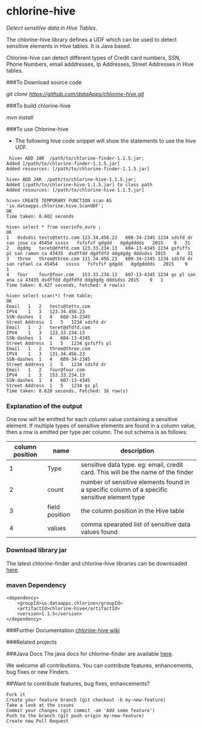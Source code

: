 # chlorine-hive
*Detect sensitive data in Hive Tables*.

The chlorine-hive library defines a UDF which can be used to detect sensitive elements in Hive tables. It is Java based.

Chlorine-hive can detect different types of Credit card numbers, SSN, Phone Numbers, email adddresses, Ip Addresses, Street Addresses in Hive tables.


###To Download source code

*git clone https://github.com/dataApps/chlorine-hive.git*

###To build chlorine-hive

*mvn install*

###To use Chlorine-hive

- The following hive code snippet will show the statements to use the hive UDF. 

```
 hive> ADD JAR  /path/to/chlorine-finder-1.1.5.jar;
Added [/path/to/chlorine-finder-1.1.5.jar]
Added resources: [/path/to/chlorine-finder-1.1.5.jar]

hive> ADD JAR  /path/to/chlorine-hive-1.1.5.jar;
Added [/path/to/chlorine-hive-1.1.5.jar] to class path
Added resources: [/path/to/chlorine-hive-1.1.5.jar]

hive> CREATE TEMPORARY FUNCTION scan AS 'io.dataapps.chlorine.hive.ScanUDF';
OK
Time taken: 0.602 seconds

hive> select * from userinfo_avro ;
OK
1	dsdsdsi	tests@tetts.com	123.34.456.23	608-34-2345	1234 sdsfd dr san jose ca 45454	sssss	fsfsfsf	gdgdd	dgdgdddds	2015	8	31
2	dgddg	teret@dfdfd.com	123.33.234.13	604-13-4345	1234 gsfsffs pl san ramon ca 43435	dsdffdd	dgdfdfd	ddgdgdg	dddsdss	2015	8	31
3	three	three@three.com	131.34.456.23	609-34-2345	1234 sdsfd dr san rafael ca 45454	sssss	fsfsfsf	gdgdd	dgdgdddds	2015	9	1
4	four	four@four.com	153.33.234.13	607-13-4345	1234 gs pl san ana ca 43435	dsdffdd	dgdfdfd	ddgdgdg	dddsdss	2015	9	1
Time taken: 0.427 seconds, Fetched: 4 row(s)

hive> select scan(*) from table;
OK
Email	1	2	tests@tetts.com
IPV4	1	3	123.34.456.23
SSN-dashes	1	4	608-34-2345
Street Address	1	5	1234 sdsfd dr
Email	1	2	teret@dfdfd.com
IPV4	1	3	123.33.234.13
SSN-dashes	1	4	604-13-4345
Street Address	1	5	1234 gsfsffs pl
Email	1	2	three@three.com
IPV4	1	3	131.34.456.23
SSN-dashes	1	4	609-34-2345
Street Address	1	5	1234 sdsfd dr
Email	1	2	four@four.com
IPV4	1	3	153.33.234.13
SSN-dashes	1	4	607-13-4345
Street Address	1	5	1234 gs pl
Time taken: 0.628 seconds, Fetched: 16 row(s)

```

### Explanation of the output

One row will be emitted for each column value containing a sensitive element. If multiple types of sensitive elements are found in a column value, then a row is emitted per type per column.
The out schema is as follows:

| column position | name | description |
| --- | --- |--- | 
|1|Type| sensitive data type. eg: email, credit card. This will be the name of the finder|
|2|count| number of sensitive elements found in a specific column of a specific sensitive element type|
|3|field position|the column position in the Hive table|
|4|values| comma spearated list of sensitive data values found|


### Download library jar

The latest chlorine-finder and chlorine-hive libraries can be downloaded [here](https://dataapps.io/chlorine.html#Opensource).

### maven Dependency
```
<dependency>
    <groupId>io.dataapps.chlorine</groupId>
    <artifactId>chlorine-hive</artifactId>
    <version>1.1.5</version>
</dependency>
```
 
###Further Documentation
[chlorine-hive wiki](https://github.com/dataApps/chlorine-hive/wiki)
  
###Related projects
 
###Java Docs
The java docs for chlorine-finder are available [here](https://dataApps.io/files/chlorine-hive/javadoc/index.html).

We welcome all contributions. You can contribute features, enhancements, bug fixes or new Finders.

##Want to contribute features, bug fixes, enhancements?

    Fork it
    Create your feature branch (git checkout -b my-new-feature)
    Take a look at the issues
    Commit your changes (git commit -am 'Add some feature')
    Push to the branch (git push origin my-new-feature)
    Create new Pull Request
    
 

 
 
